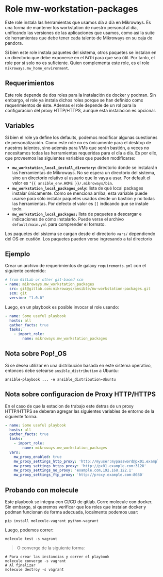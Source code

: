 # Role mw-workstation-packages

Este role instala las herramientas que usamos día a día en Mikroways. Es una
forma de mantener los workstation de nuestro personal al día, unificando las
versiones de las aplicaciones que usamos, como así la suite de herramientas que
debe tener cada talento de Mikroways en su caja de pandora.

Si bien este role instala paquetes del sistema, otros paquetes se instalan en un
directorio que debe exponerse en el `PATH` para que sea útil. Por tanto, el role
por sí solo no es suficiente. Quien complementa este role, es el role
`mikroways.mw_home_environment`.

## Requerimientos

Este role depende de dos roles para la instalación de docker y podman. Sin
embargo, el role ya instala dichos roles porque se han definido como
requerimientos de éste. Ademas el role depende de un rol para la configuracion
del proxy HTTP/HTTPS, aunque esta instalacion es opcional.

## Variables

Si bien el role ya define los defaults, podemos modificar algunas cuestiones de
personalización. Como este role no es únicamente para el desktop de nuestros
talentos, sino además para VMs que serán bastión, a veces no necesitamos todas
las herramientas requeridas para el día a día. Es por ello, que proveemos las
siguientes variables que pueden modificarse:

* **`mw_workstation_local_install_directory`:** directorio donde se instalarán
    las herramientas de Mikroways. No se espera un directorio del sistema, sino
    un directorio relativo al usuario que lo vaya a usar. Por default el valor
    es `"{{ ansible_env.HOME }}/.mikroways/bin`.
* **`mw_workstation_local_packages_only`:**  lista de qué local packages
  instalar únicamente. Como se menciona arriba, esta variable puede usarse para
  sólo instalar paquetes usados desde un bastión y no todas las herramientas. Por
  defecto el valor es `[]` indicando que se instale todo.
* **`mw_workstation_local_packages:`** lista de paquetes a descargar e
  indicaciones de cómo instalarlo. Puede verse el archivo `default/main.yml`
  para comprender el formato.

Los paquetes del sistema se cargan desde el directorio `vars/` dependiendo del
OS en custión. Los paquetes pueden verse ingresando a tal directorio

## Ejemplo

Crear un archivo de requerimientos de galaxy `requirements.yml` con el siguiente
contenido:

```yaml
# from GitLab or other git-based scm
- name: mikroways.mw_workstation_packages
  src: git@gitlab.com:mikroways/ansible/mw-workstation-packages.git
  scm: git
  version: "1.0.0" 
```

Luego, en un playbook es posible invocar el role usando:

```yaml
- name: Some useful playbook
  hosts: all
  gather_facts: true
  tasks:
    - import_role:
        name: mikroways.mw_workstation_packages
```

## Nota sobre Pop!_OS

Si se desea utilizar en una distribución basada en este sistema operativo,
entonces debe setearse `ansible_distribution` a Ubuntu:

```
ansible-playbook ... -e ansible_distribution=Ubuntu
```

## Nota sobre configuracion de Proxy HTTP/HTTPS

En el caso de que la estacion de trabajo este detras de un proxy HTTP/HTTPS se
deberan agregar las siguientes variables de entorno de la siguiente forma.

```yaml
- name: Some useful playbook
  hosts: all
  gather_facts: true
  tasks:
    - import_role:
        name: mikroways.mw_workstation_packages
  vars:
    mw_proxy_enabled: true
    mw_proxy_settings_http_proxy: 'http://myuser:mypassword@px01.example.com:3128'
    mw_proxy_settings_https_proxy: 'http://px01.example.com:3128'
    mw_proxy_settings_no_proxy: 'example.com,192.168.122.1'
    mw_proxy_settings_ftp_proxy: 'http://proxy.example.com:8080'
```

## Probando con molecule

Este playbook se integra con CI/CD de gitlab. Corre molecule con docker. Sin
embargo, si queremos verificar que los roles que instalan docker y podman
funcionan de forma adecuada, localmente podemos usar:

```
pip install molecule-vagrant python-vagrant
```

Luego, podemos correr:

```
molecule test -s vagrant
```

> O converge de la siguiente forma:

```
# Para crear las instancias y correr el playbook
molecule converge -s vagrant
# Al finalizar
molecule destroy -s vagrant
```
